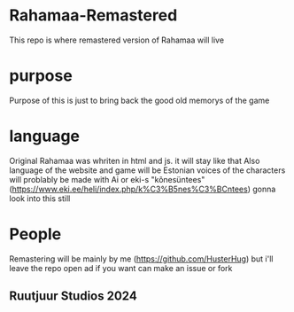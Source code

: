 # Rahamaa-Remastered

This repo is where remastered version of Rahamaa will live

# purpose

Purpose of this is just to bring back the good old memorys of the game

# language

Original Rahamaa was whriten in html and js. it will stay like that
Also language of the website and game will be Estonian
voices of the characters will problably be made with Ai or eki-s "kõnesüntees" (https://www.eki.ee/heli/index.php/k%C3%B5nes%C3%BCntees) gonna look into this still

# People

Remastering will be mainly by me (https://github.com/HusterHug) but i'll leave the repo open ad if you want can make an issue or fork


## Ruutjuur Studios 2024
